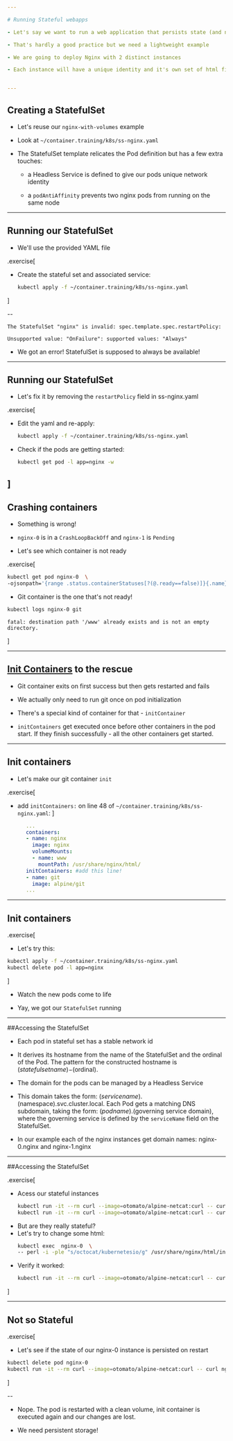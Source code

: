 ```yaml
---

# Running Stateful webapps

- Let's say we want to run a web application that persists state (and not in a database)

- That's hardly a good practice but we need a lightweight example

- We are going to deploy Nginx with 2 distinct instances

- Each instance will have a unique identity and it's own set of html files


---
```


## Creating a StatefulSet

- Let's reuse our `nginx-with-volumes` example

- Look at `~/container.training/k8s/ss-nginx.yaml`

- The StatefulSet template relicates the Pod definition but has a few extra touches:

  - a Headless Service is defined to give our pods unique network identity

  - a `podAntiAffinity` prevents two nginx pods from running on the same node  

---

## Running our StatefulSet

- We'll use the provided YAML file

.exercise[

- Create the stateful set and associated service:
  ```bash
  kubectl apply -f ~/container.training/k8s/ss-nginx.yaml
  ```
]

--

```
The StatefulSet "nginx" is invalid: spec.template.spec.restartPolicy: 

Unsupported value: "OnFailure": supported values: "Always"
```

- We got an error! StatefulSet is supposed to always be available!

---

## Running our StatefulSet

- Let's fix it by removing the `restartPolicy` field in ss-nginx.yaml

.exercise[

- Edit the yaml and re-apply:
  ```bash
  kubectl apply -f ~/container.training/k8s/ss-nginx.yaml
  ```

- Check if the pods are getting started:
  ```bash
  kubectl get pod -l app=nginx -w
  ```
]
---

## Crashing containers

- Something is wrong!

- `nginx-0` is in a `CrashLoopBackOff` and `nginx-1` is `Pending`

- Let's see which container is not ready

.exercise[
  ```bash
  kubectl get pod nginx-0  \ 
  -ojsonpath='{range .status.containerStatuses[?(@.ready==false)]}{.name}{"\n"}{end}'
  ```
  - Git container is the one that's not ready!
```bash
kubectl logs nginx-0 git
```
```
fatal: destination path '/www' already exists and is not an empty directory.
```  
]

---

## [Init Containers](https://kubernetes.io/docs/concepts/workloads/pods/init-containers/) to the rescue

- Git container exits on first success but then gets restarted and fails

- We actually only need to run git once on pod initialization

- There's a special kind of container for that - `initContainer`

- `initContainers` get executed once before other containers in the pod start. If they finish successfully - all the other containers get started.

---

## Init containers 

- Let's make our git container `init`

.exercise[
  - add `initContainers:` on line 48 of `~/container.training/k8s/ss-nginx.yaml`:
]

```yaml
      ...
      containers:
      - name: nginx
        image: nginx
        volumeMounts:
        - name: www 
          mountPath: /usr/share/nginx/html/  
      initContainers: #add this line!
      - name: git 
        image: alpine/git
      ...
```

---
## Init containers
.exercise[
  - Let's try this:
  ```bash
  kubectl apply -f ~/container.training/k8s/ss-nginx.yaml
  kubectl delete pod -l app=nginx
  ```
]
- Watch the new pods come to life

- Yay, we got our `StatefulSet` running

---

##Accessing the StatefulSet

- Each pod in stateful set has a stable network id 

- It derives its hostname from the name of the StatefulSet and the ordinal of the Pod. The pattern for the constructed hostname is $(statefulset name)-$(ordinal).

- The domain for the pods can be managed by a Headless Service 

- This domain takes the form: $(service name).$(namespace).svc.cluster.local. Each Pod gets a matching DNS subdomain, taking the form: $(podname).$(governing service domain), where the governing service is defined by the `serviceName` field on the StatefulSet.

- In our example each of the nginx instances get domain names: nginx-0.nginx and nginx-1.nginx
---

##Accessing the StatefulSet

.exercise[
- Acess our stateful instances
  ```bash
  kubectl run -it --rm curl --image=otomato/alpine-netcat:curl -- curl nginx-0.nginx
  kubectl run -it --rm curl --image=otomato/alpine-netcat:curl -- curl nginx-1.nginx
  ```
- But are they really stateful?
- Let's try to change some html:
  ```bash
  kubectl exec  nginx-0  \ 
  -- perl -i -ple "s/octocat/kubernetesio/g" /usr/share/nginx/html/index.html
  ```
- Verify it worked:
  ```bash
  kubectl run -it --rm curl --image=otomato/alpine-netcat:curl -- curl nginx-0.nginx
  ```
]

---
## Not so Stateful

.exercise[
- Let's see if the state of our nginx-0 instance is persisted on restart
```bash
kubectl delete pod nginx-0
kubectl run -it --rm curl --image=otomato/alpine-netcat:curl -- curl nginx-0.nginx
```
]

--

- Nope. The pod is restarted with a clean volume, init container is executed again and our changes are lost.

- We need persistent storage!

